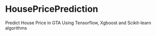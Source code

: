 # HousePricePrediction
Predict House Price in GTA
Using Tensorflow, Xgboost and Scikit-learn algorithms
